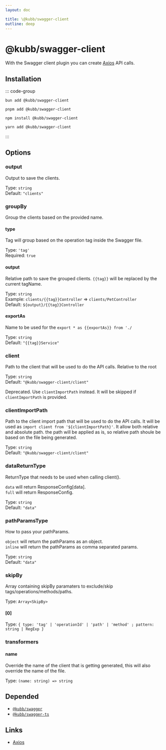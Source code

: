 ```yaml
---
layout: doc

title: \@kubb/swagger-client
outline: deep
---
```

# @kubb/swagger-client

With the Swagger client plugin you can create [Axios](https://axios-http.com/docs/intro) API calls.

## Installation

::: code-group

```shell [bun <img src="/feature/bun.svg"/>] 
bun add @kubb/swagger-client
```

```shell [pnpm <img src="/feature/pnpm.svg"/>] 
pnpm add @kubb/swagger-client
```

```shell [npm <img src="/feature/npm.svg"/>] 
npm install @kubb/swagger-client
```

```shell [yarn <img src="/feature/yarn.svg"/>] 
yarn add @kubb/swagger-client
```

:::


## Options


### output
Output to save the clients.

Type: `string` <br/>
Default: `"clients"`

### groupBy
Group the clients based on the provided name.

#### type
Tag will group based on the operation tag inside the Swagger file.

Type: `'tag'` <br/>
Required: `true`

#### output
Relative path to save the grouped clients.
`{{tag}}` will be replaced by the current tagName.

Type: `string` <br/>
Example: `clients/{{tag}}Controller` => `clients/PetController` <br/>
Default: `${output}/{{tag}}Controller`

#### exportAs
Name to be used for the `export * as {{exportAs}} from './`

Type: `string` <br/>
Default: `"{{tag}}Service"`

### client <Badge type="danger" text="deprecated" />
Path to the client that will be used to do the API calls.
Relative to the root

Type: `string` <br/>
Default: `"@kubb/swagger-client/client"`

Deprecated. Use `clientImportPath` instead. It will be skipped if `clientImportPath` is provided.

### clientImportPath
Path to the client import path that will be used to do the API calls.
It will be used as `import client from '${clientImportPath}'`.
It allow both relative and absolute path. the path will be applied as is,
so relative path shoule be based on the file being generated.

Type: `string` <br/>
Default: `"@kubb/swagger-client/client"`

### dataReturnType <Badge type="warning" text="experimental" />
ReturnType that needs to be used when calling client().

`data` will return ResponseConfig[data]. <br/>
`full` will return ResponseConfig.

Type: `string` <br/>
Default: `"data"`

### pathParamsType <Badge type="warning" text="experimental" />
How to pass your pathParams.

`object` will return the pathParams as an object. <br/>
`inline` will return the pathParams as comma separated params.

Type: `string` <br/>
Default: `"data"`

### skipBy
Array containing skipBy paramaters to exclude/skip tags/operations/methods/paths.

Type: `Array<SkipBy>` <br/>

#### [0]
Type: `{ type: 'tag' | 'operationId' | 'path' | 'method' ; pattern: string | RegExp }` <br/>

### transformers

#### name
Override the name of the client that is getting generated, this will also override the name of the file.

Type: `(name: string) => string` <br/>



## Depended

- [`@kubb/swagger`](/plugins/swagger)
- [`@kubb/swagger-ts`](/plugins/swagger-ts)

## Links

- [Axios](https://axios-http.com/docs/intro)